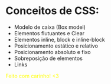 <h1>Conceitos de CSS:</h1>

<ul type="cicle">
	<li>Modelo de caixa (Box model)
	<li>Elementos flutuantes e Clear
	<li>Elementos inline, block e inline-block
  <li>Posicionamento estático e relativo
 	<li>Posicionamento absoluto e fixo
  <li>Sobreposição de elementos
  <li>Links
</ul>

<p style="color: yellow;">Feito com carinho! <span style-"color: red">&lt;3</span></p>

